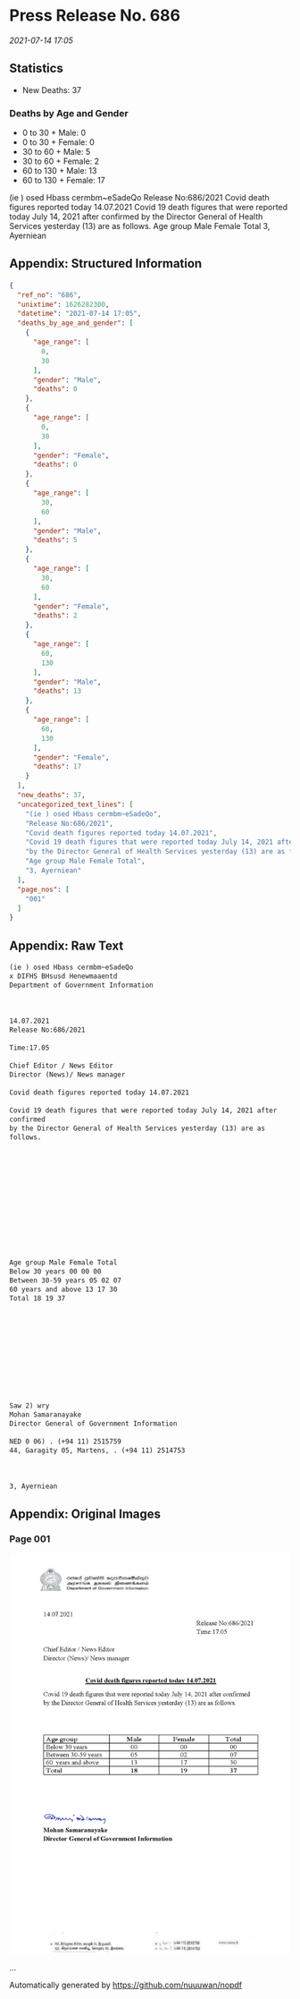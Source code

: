 
# Press Release No. 686
*2021-07-14 17:05*
## Statistics
* New Deaths: 37
### Deaths by Age and Gender
* 0 to 30 + Male: 0
* 0 to 30 + Female: 0
* 30 to 60 + Male: 5
* 30 to 60 + Female: 2
* 60 to 130 + Male: 13
* 60 to 130 + Female: 17


(ie ) osed Hbass cermbm~eSadeQo
Release No:686/2021
Covid death figures reported today 14.07.2021
Covid 19 death figures that were reported today July 14, 2021 after confirmed
by the Director General of Health Services yesterday (13) are as follows.
Age group Male Female Total
3, Ayerniean

## Appendix: Structured Information
```json
{
  "ref_no": "686",
  "unixtime": 1626282300,
  "datetime": "2021-07-14 17:05",
  "deaths_by_age_and_gender": [
    {
      "age_range": [
        0,
        30
      ],
      "gender": "Male",
      "deaths": 0
    },
    {
      "age_range": [
        0,
        30
      ],
      "gender": "Female",
      "deaths": 0
    },
    {
      "age_range": [
        30,
        60
      ],
      "gender": "Male",
      "deaths": 5
    },
    {
      "age_range": [
        30,
        60
      ],
      "gender": "Female",
      "deaths": 2
    },
    {
      "age_range": [
        60,
        130
      ],
      "gender": "Male",
      "deaths": 13
    },
    {
      "age_range": [
        60,
        130
      ],
      "gender": "Female",
      "deaths": 17
    }
  ],
  "new_deaths": 37,
  "uncategorized_text_lines": [
    "(ie ) osed Hbass cermbm~eSadeQo",
    "Release No:686/2021",
    "Covid death figures reported today 14.07.2021",
    "Covid 19 death figures that were reported today July 14, 2021 after confirmed",
    "by the Director General of Health Services yesterday (13) are as follows.",
    "Age group Male Female Total",
    "3, Ayerniean"
  ],
  "page_nos": [
    "001"
  ]
}
```

## Appendix: Raw Text
```text
(ie ) osed Hbass cermbm~eSadeQo
x DIFHS BHsusd Henewmaaentd
Department of Government Information

 

14.07.2021
Release No:686/2021

Time:17.05

Chief Editor / News Editor
Director (News)/ News manager

Covid death figures reported today 14.07.2021

Covid 19 death figures that were reported today July 14, 2021 after confirmed
by the Director General of Health Services yesterday (13) are as follows.

 

 

 

 

 

 

Age group Male Female Total
Below 30 years 00 00 00
Between 30-59 years 05 02 07
60 years and above 13 17 30
Total 18 19 37

 

 

 

 

 

Saw 2) wry
Mohan Samaranayake
Director General of Government Information

NED 0 06) . (+94 11) 2515759
44, Garagity 05, Martens, . (+94 11) 2514753

   

3, Ayerniean

```

## Appendix: Original Images

### Page 001

![page_no](https://raw.githubusercontent.com/nuuuwan/nopdf_data/main/nopdf.dgigovlk.ref686.page001.jpeg)
        

...

Automatically generated by https://github.com/nuuuwan/nopdf

    
    